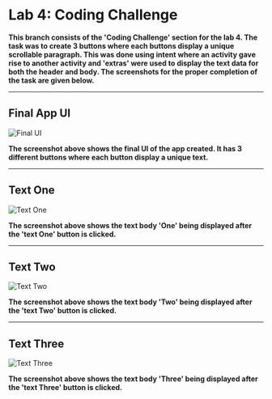 # Lab 4: Coding Challenge

**This branch consists of the 'Coding Challenge' section for the lab 4. The task was to create 3 buttons where each buttons display
a unique scrollable paragraph. This was done using intent where an activity gave rise to another activity and 'extras' were used
to display the text data for both the header and body. The screenshots for the proper completion of the task are given below.**

---

## Final App UI

![Final UI](SS/UI.png)

**The screenshot above shows the final UI of the app created. It has 3 different buttons where each button display a unique text.**

---

## Text One

![Text One](SS/TextOne.png)

**The screenshot above shows the text body 'One' being displayed after the 'text One' button is clicked.**

---

## Text Two

![Text Two](SS/TextTwo.png)

**The screenshot above shows the text body 'Two' being displayed after the 'text Two' button is clicked.**

---

## Text Three

![Text Three](SS/TextThree.png)

**The screenshot above shows the text body 'Three' being displayed after the 'text Three' button is clicked.**